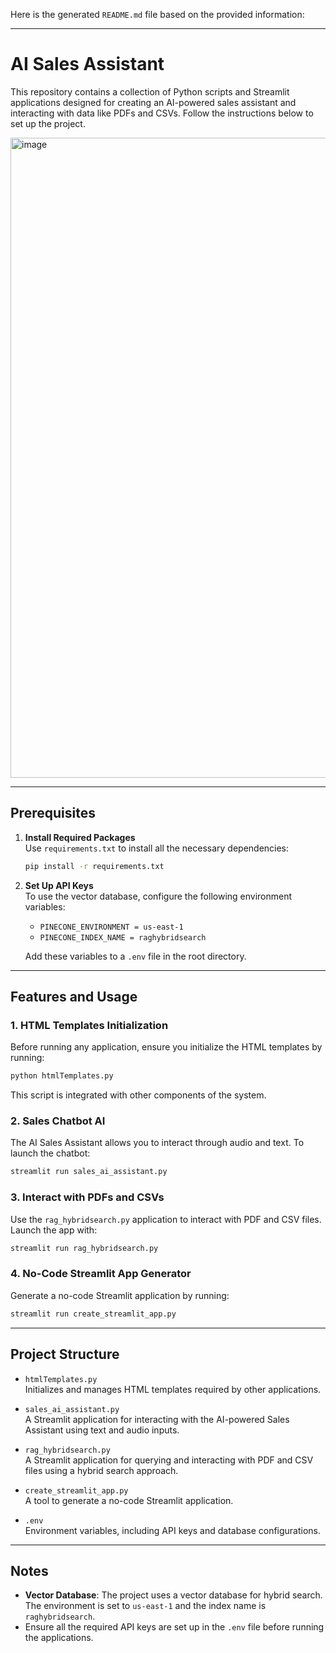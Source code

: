 Here is the generated `README.md` file based on the provided information:

---

# AI Sales Assistant

This repository contains a collection of Python scripts and Streamlit applications designed for creating an AI-powered sales assistant and interacting with data like PDFs and CSVs. Follow the instructions below to set up the project.

<img width="1024" height="1024" alt="image" src="https://github.com/user-attachments/assets/14b72deb-845d-4b58-859c-876744849738" />


---

## Prerequisites

1. **Install Required Packages**  
   Use `requirements.txt` to install all the necessary dependencies:
   ```bash
   pip install -r requirements.txt
   ```

2. **Set Up API Keys**  
   To use the vector database, configure the following environment variables:
   - `PINECONE_ENVIRONMENT = us-east-1`
   - `PINECONE_INDEX_NAME = raghybridsearch`

   Add these variables to a `.env` file in the root directory.

---

## Features and Usage

### 1. **HTML Templates Initialization**
   Before running any application, ensure you initialize the HTML templates by running:
   ```bash
   python htmlTemplates.py
   ```
   This script is integrated with other components of the system.

### 2. **Sales Chatbot AI**
   The AI Sales Assistant allows you to interact through audio and text. To launch the chatbot:
   ```bash
   streamlit run sales_ai_assistant.py
   ```

### 3. **Interact with PDFs and CSVs**
   Use the `rag_hybridsearch.py` application to interact with PDF and CSV files. Launch the app with:
   ```bash
   streamlit run rag_hybridsearch.py
   ```

### 4. **No-Code Streamlit App Generator**
   Generate a no-code Streamlit application by running:
   ```bash
   streamlit run create_streamlit_app.py
   ```

---

## Project Structure

- `htmlTemplates.py`  
   Initializes and manages HTML templates required by other applications.

- `sales_ai_assistant.py`  
   A Streamlit application for interacting with the AI-powered Sales Assistant using text and audio inputs.

- `rag_hybridsearch.py`  
   A Streamlit application for querying and interacting with PDF and CSV files using a hybrid search approach.

- `create_streamlit_app.py`  
   A tool to generate a no-code Streamlit application.

- `.env`  
   Environment variables, including API keys and database configurations.

---

## Notes
- **Vector Database**: The project uses a vector database for hybrid search. The environment is set to `us-east-1` and the index name is `raghybridsearch`.
- Ensure all the required API keys are set up in the `.env` file before running the applications.
